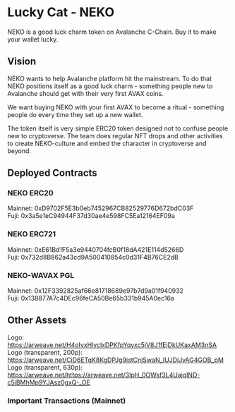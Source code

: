# Lucky Cat - NEKO
NEKO is a good luck charm token on Avalanche C-Chain. Buy it to make your wallet lucky.

## Vision
NEKO wants to help Avalanche platform hit the mainstream. To do that NEKO positions itself as a good luck charm - something people new to Avalanche should get with their very first AVAX coins. 

We want buying NEKO with your first AVAX to become a ritual - something people do every time they set up a new wallet.

The token itself is very simple ERC20 token designed not to confuse people new to cryptoverse. The team does regular NFT drops and other activities to create NEKO-culture and embed the character in cryptoverse and beyond.

## Deployed Contracts

### NEKO ERC20
Mainnet: 0xD9702F5E3b0eb7452967CB82529776D672bdC03F  
Fuji: 0x3a5e1eC94944F37d30ae4e598FC5Ea12164EF09a  

### NEKO ERC721
Mainnet: 0xE61Bd1F5a3e9440704fcB0f18dA421E114d5266D  
Fuji: 0x732d8B862a43cd9A500410854c0d31F4B76CE2dB  

### NEKO-WAVAX PGL
Mainnet: 0x12F3392825af66e81718689e97b7d9a01f940932  
Fuji: 0x138877A7c4DEc96feCA50Be65b331b945A0ec16a  

## Other Assets
Logo: https://arweave.net/H4oIvxHlvclxDPKfpYqyxc5jV8J1fEjDkUKaxAM3nSA  
Logo (transparent, 200p): https://arweave.net/CiD6ETqK8KgDPJg9istCnjSwaN_IUJDiJvAG4GOB_pM  
Logo (transparent, 630p): https://arweave.net/https://arweave.net/3IpH_0OWsf3L4UajqlND-c5iBMhMp9YJAsz0gxQ-_OE  

### Important Transactions (Mainnet)

